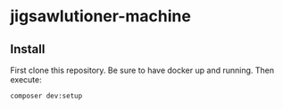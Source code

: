 # jigsawlutioner-machine

## Install

First clone this repository. Be sure to have docker up and running. Then execute:
```bash
composer dev:setup
```

